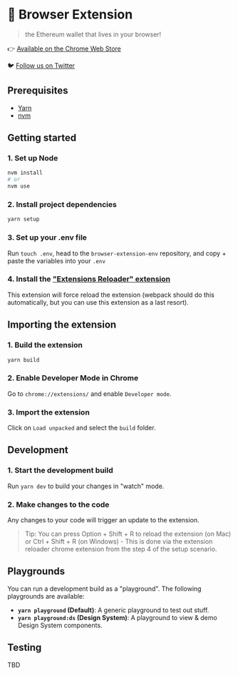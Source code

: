 # 🌈  Browser Extension

> the Ethereum wallet that lives in your browser!

👉 [Available on the Chrome Web Store](https://www.youtube.com/watch?v=dQw4w9WgXcQ)

🐦️ [Follow us on Twitter](https://twitter.com/rainbowdotme)

## Prerequisites

- [Yarn](https://classic.yarnpkg.com/en/docs/install)
- [nvm](https://github.com/nvm-sh/nvm)

## Getting started

### 1. Set up Node

```bash
nvm install
# or
nvm use
```

### 2. Install project dependencies

```bash
yarn setup
```

### 3. Set up your .env file

Run `touch .env`, head to the `browser-extension-env` repository, and copy + paste the variables into your `.env`

### 4. Install the ["Extensions Reloader" extension](https://chrome.google.com/webstore/detail/extensions-reloader/fimgfedafeadlieiabdeeaodndnlbhid?hl=en)

This extension will force reload the extension (webpack should do this automatically, but you can use this extension as a last resort).

## Importing the extension

### 1. Build the extension

```bash
yarn build
```

### 2. Enable Developer Mode in Chrome

Go to `chrome://extensions/` and enable `Developer mode`.

### 3. Import the extension

Click on `Load unpacked` and select the `build` folder.

## Development 

### 1. Start the development build

Run `yarn dev` to build your changes in "watch" mode.

### 2. Make changes to the code

Any changes to your code will trigger an update to the extension.

> Tip: You can press Option + Shift + R to reload the extension (on Mac) or Ctrl + Shift + R (on Windows) - This is done via the extension reloader chrome extension from the step 4 of the setup scenario.

## Playgrounds

You can run a development build as a "playground". The following playgrounds are available:

- **`yarn playground` (Default)**: A generic playground to test out stuff.
- **`yarn playground:ds` (Design System)**: A playground to view & demo Design System components.
   

## Testing

TBD
